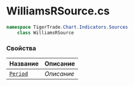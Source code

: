 
# WilliamsRSource.cs
```csharp
namespace TigerTrade.Chart.Indicators.Sources  
    class WilliamsRSource
```

### Свойства
| Название | Описание |
| --- | --- |
| [`Period`](./Свойства/Period.md) | *Описание* |
